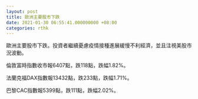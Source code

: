 ```yaml
---
layout: post
title: 歐洲主要股市下跌
date: 2021-01-30 06:55:41.000000000 +08:00
categories: rthk
---
```


歐洲主要股市下跌。投資者繼續憂慮疫情接種進展緩慢不利經濟，並且注視美股市況波動。

倫敦富時指數收市報6407點，跌118點，跌幅1.82%。

法蘭克福DAX指數報13432點，跌233點，跌幅1.71%。

巴黎CAC指數報5399點，跌111點，跌幅2.02%。
